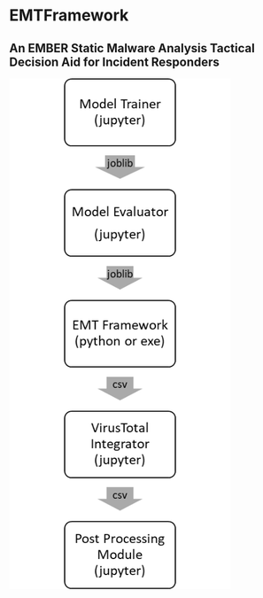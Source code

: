 # EMTFramework



## An EMBER Static Malware Analysis Tactical Decision Aid for Incident Responders


<img src="https://github.com/jmeoak/EMTFramework/blob/main/EMT_Flowchart.png" width="400">
